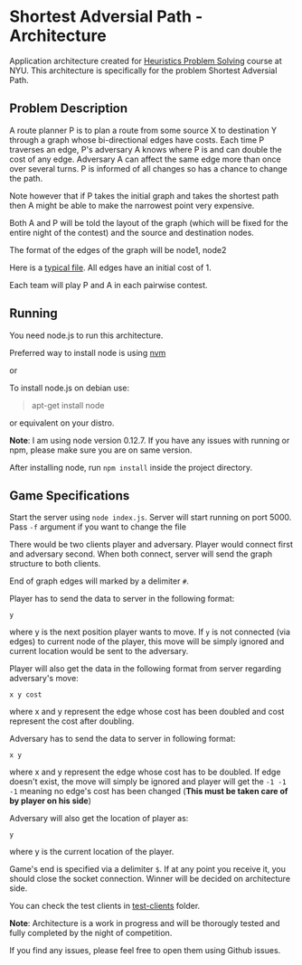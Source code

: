 # Shortest Adversial Path - Architecture

Application architecture created for [Heuristics Problem Solving](http://cs.nyu.edu/courses/fall16/CSCI-GA.2965-001/) course at NYU. This architecture is specifically for the problem Shortest Adversial Path.

## Problem Description

A route planner P is to plan a route from some source X to destination Y through a graph whose bi-directional edges have costs. Each time P traverses an edge, P's adversary A knows where P is and can double the cost of any edge. Adversary A can affect the same edge more than once over several turns. P is informed of all changes so has a chance to change the path.

Note however that if P takes the initial graph and takes the shortest path then A might be able to make the narrowest point very expensive.

Both A and P will be told the layout of the graph (which will be fixed for the entire night of the contest) and the source and destination nodes.

The format of the edges of the graph will be
node1, node2

Here is a [typical file](advshort). All edges have an initial cost of 1.

Each team will play P and A in each pairwise contest.

## Running

You need node.js to run this architecture.

Preferred way to install node is using [nvm](https://github.com/creationix/nvm)

or

To install node.js on debian use:

> apt-get install node

or equivalent on your distro.

**Note**: I am using node version 0.12.7. If you have any issues with running or npm, please make sure you are on same version.


After installing node, run `npm install` inside the project directory.

## Game Specifications

Start the server using `node index.js`. Server will start running on port 5000. Pass `-f` argument if you want to change the file

There would be two clients player and adversary. Player would connect first and adversary second. When both connect, server will send the graph structure to both clients.

End of graph edges will marked by a delimiter `#`.

Player has to send the data to server in the following format:

`y`

where y is the next position player wants to move. If `y` is not connected (via edges) to current node of the player, this move will be simply ignored and current location would be sent to the adversary.

Player will also get the data in the following format from server regarding adversary's move:

`x y cost`

where x and y represent the edge whose cost has been doubled and cost represent the cost after doubling.

Adversary has to send the data to server in following format:

`x y`

where x and y represent the edge whose cost has to be doubled. If edge doesn't exist, the move will simply be ignored and player will get the `-1 -1 -1` meaning no edge's cost has been changed (**This must be taken care of by player on his side**)

Adversary will also get the location of player as:

`y`

where y is the current location of the player.

Game's end is specified via a delimiter `$`. If at any point you receive it, you should close the socket connection. Winner will be decided on architecture side.

You can check the test clients in [test-clients](test-clients/) folder.

**Note**: Architecture is a work in progress and will be thorougly tested and fully completed by the night of competition.

If you find any issues, please feel free to open them using Github issues.
